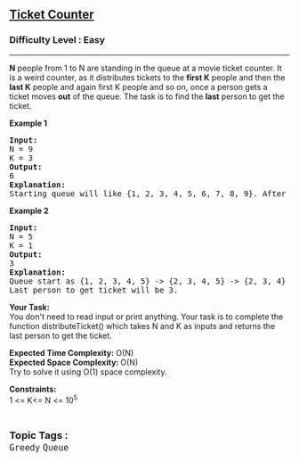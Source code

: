 <h2><a href="https://practice.geeksforgeeks.org/problems/ticket-counter-2731/1?page=1&difficulty[]=0&category[]=Queue&sortBy=submissions">Ticket Counter</a></h2><h3>Difficulty Level : Easy</h3><hr><div class="problems_problem_content__Xm_eO"><p><strong>N</strong> people from 1 to N are standing in the queue at a movie ticket counter. It is a weird counter, as it distributes tickets to the <strong>first K</strong> people and then the <strong>last K</strong> people and again first K people and so on, once a person gets a ticket moves <strong>out</strong> of the queue. The task is to find the <strong>last</strong> person to get the ticket.</p>
<p><strong>Example 1</strong></p>
<pre><strong>Input:</strong><br>N = 9<br>K = 3<br><strong>Output:</strong><br>6<br><strong>Explanation:</strong><br>Starting queue will like {1, 2, 3, 4, 5, 6, 7, 8, 9}. After the first distribution queue will look like {4, 5, 6, 7, 8, 9}. And after the second distribution queue will look like {4, 5, 6}. The last person to get the ticket will be 6.</pre>
<p><strong>Example 2</strong></p>
<pre><strong>Input:</strong><br>N = 5<br>K = 1<br><strong>Output:</strong><br>3<br><strong>Explanation:</strong><br>Queue start as {1, 2, 3, 4, 5} -&gt; {2, 3, 4, 5} -&gt; {2, 3, 4} -&gt; {3, 4} -&gt; {3}<br>Last person to get ticket will be 3.</pre>
<p><strong>Your Task:</strong><br>You don't need to read input or print anything. Your task is to complete the function distributeTicket() which takes N and K as inputs and returns the last person to get the ticket.</p>
<p><strong>Expected Time Complexity:</strong> O(N)<br><strong>Expected Space Complexity: </strong>O(N)<br>Try to solve it using O(1) space complexity.</p>
<p><strong>Constraints:</strong><br>1 &lt;= K&lt;= N &lt;= 10<sup>5</sup></p></div><br><p><span style=font-size:18px><strong>Topic Tags : </strong><br><code>Greedy</code>&nbsp;<code>Queue</code>&nbsp;